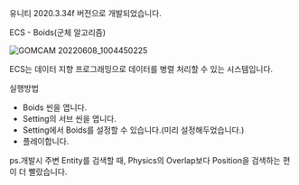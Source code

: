 유니티 2020.3.34f 버전으로 개발되었습니다.

ECS - Boids(군체 알고리즘)

![GOMCAM 20220608_1004450225](https://user-images.githubusercontent.com/38842774/172509406-0c1adf16-1929-4786-8278-7ac00ee86d4b.gif)

ECS는 데이터 지향 프로그래밍으로 데이터를 병렬 처리할 수 있는 시스템입니다.

실행방법
 - Boids 씬을 엽니다.
 - Setting의 서브 씬을 엽니다.
 - Setting에서 Boids를 설정할 수 있습니다.(미리 설정해두었습니다.)
 - 플레이합니다.

ps.개발시 주변 Entity를 검색할 때, Physics의 Overlap보다 Position을 검색하는 편이 더 빨랐습니다.
